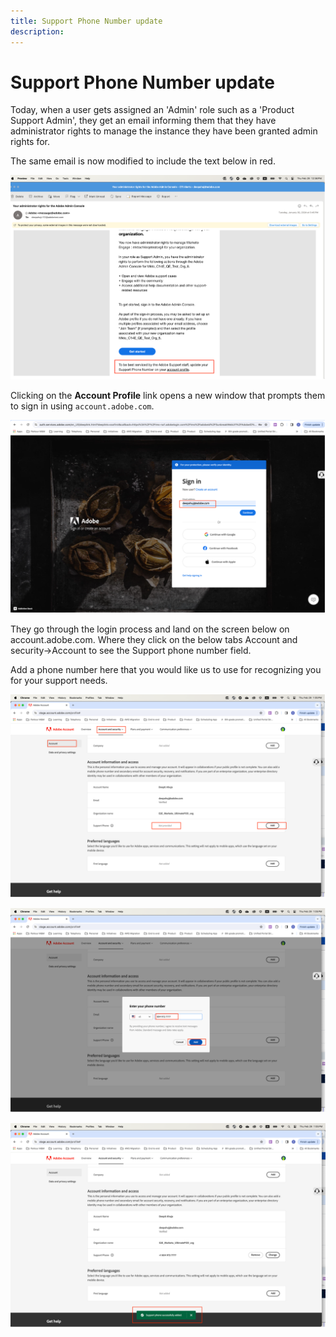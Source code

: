 ```yaml
---
title: Support Phone Number update
description: 
---
```

# Support Phone Number update

Today, when a user gets assigned an 'Admin' role such as a 'Product Support Admin', they get an email informing them that they have administrator rights to manage the instance they have been granted admin rights for. 
 
The same email is now modified to include the text below in red. 

![admin console](assets/admin-console-1.png)

Clicking on the **Account Profile** link opens a new window that prompts them to sign in using `account.adobe.com`.

![sign in](assets/sign-in.png)

They go through the login process and land on the screen below on account.adobe.com.
Where they click on the below tabs Account and security->Account to see the Support phone number field.

Add a phone number here that you would like us to use for recognizing you for your support needs. 

![account info](assets/account-info.png)

![phone number](assets/enter-phone-number.png)

![results](assets/result.png)
